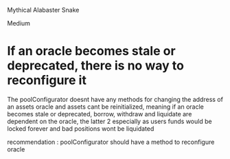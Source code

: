 Mythical Alabaster Snake

Medium

# If an oracle becomes stale or deprecated, there is no way to reconfigure it

The poolConfigurator doesnt have any methods for changing the address of an assets oracle and assets cant be reinitialized, meaning if an oracle becomes stale or deprecated, borrow, withdraw and liquidate are dependent on the oracle, the latter 2 especially as users funds would be locked forever and bad positions wont be liquidated

recommendation : poolConfigurator should have a method to reconfigure oracle